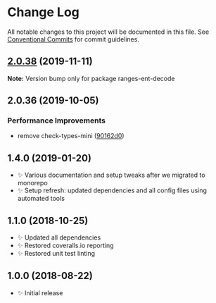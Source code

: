 # Change Log

All notable changes to this project will be documented in this file.
See [Conventional Commits](https://conventionalcommits.org) for commit guidelines.

## [2.0.38](https://gitlab.com/codsen/codsen/compare/ranges-ent-decode@2.0.37...ranges-ent-decode@2.0.38) (2019-11-11)

**Note:** Version bump only for package ranges-ent-decode





## 2.0.36 (2019-10-05)

### Performance Improvements

- remove check-types-mini ([90162d0](https://gitlab.com/codsen/codsen/commit/90162d0))

## 1.4.0 (2019-01-20)

- ✨ Various documentation and setup tweaks after we migrated to monorepo
- ✨ Setup refresh: updated dependencies and all config files using automated tools

## 1.1.0 (2018-10-25)

- ✨ Updated all dependencies
- ✨ Restored coveralls.io reporting
- ✨ Restored unit test linting

## 1.0.0 (2018-08-22)

- ✨ Initial release
